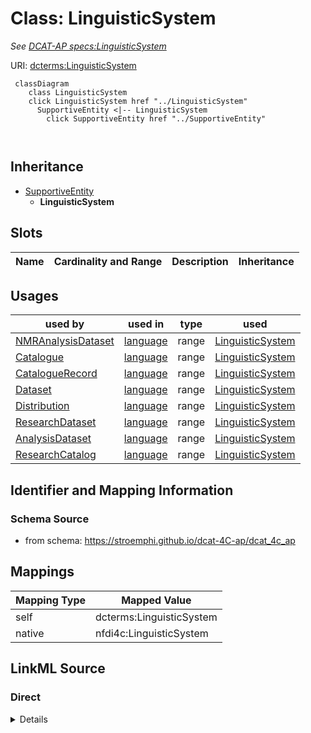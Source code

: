 

# Class: LinguisticSystem


_See [DCAT-AP specs:LinguisticSystem](https://semiceu.github.io/DCAT-AP/releases/3.0.0/#LinguisticSystem)_





URI: [dcterms:LinguisticSystem](http://purl.org/dc/terms/LinguisticSystem)






```mermaid
 classDiagram
    class LinguisticSystem
    click LinguisticSystem href "../LinguisticSystem"
      SupportiveEntity <|-- LinguisticSystem
        click SupportiveEntity href "../SupportiveEntity"
      
      
```





## Inheritance
* [SupportiveEntity](SupportiveEntity.md)
    * **LinguisticSystem**



## Slots

| Name | Cardinality and Range | Description | Inheritance |
| ---  | --- | --- | --- |





## Usages

| used by | used in | type | used |
| ---  | --- | --- | --- |
| [NMRAnalysisDataset](NMRAnalysisDataset.md) | [language](language.md) | range | [LinguisticSystem](LinguisticSystem.md) |
| [Catalogue](Catalogue.md) | [language](language.md) | range | [LinguisticSystem](LinguisticSystem.md) |
| [CatalogueRecord](CatalogueRecord.md) | [language](language.md) | range | [LinguisticSystem](LinguisticSystem.md) |
| [Dataset](Dataset.md) | [language](language.md) | range | [LinguisticSystem](LinguisticSystem.md) |
| [Distribution](Distribution.md) | [language](language.md) | range | [LinguisticSystem](LinguisticSystem.md) |
| [ResearchDataset](ResearchDataset.md) | [language](language.md) | range | [LinguisticSystem](LinguisticSystem.md) |
| [AnalysisDataset](AnalysisDataset.md) | [language](language.md) | range | [LinguisticSystem](LinguisticSystem.md) |
| [ResearchCatalog](ResearchCatalog.md) | [language](language.md) | range | [LinguisticSystem](LinguisticSystem.md) |






## Identifier and Mapping Information







### Schema Source


* from schema: https://stroemphi.github.io/dcat-4C-ap/dcat_4c_ap




## Mappings

| Mapping Type | Mapped Value |
| ---  | ---  |
| self | dcterms:LinguisticSystem |
| native | nfdi4c:LinguisticSystem |







## LinkML Source

<!-- TODO: investigate https://stackoverflow.com/questions/37606292/how-to-create-tabbed-code-blocks-in-mkdocs-or-sphinx -->

### Direct

<details>
```yaml
name: LinguisticSystem
description: See [DCAT-AP specs:LinguisticSystem](https://semiceu.github.io/DCAT-AP/releases/3.0.0/#LinguisticSystem)
from_schema: https://stroemphi.github.io/dcat-4C-ap/dcat_4c_ap
is_a: SupportiveEntity
abstract: false
class_uri: dcterms:LinguisticSystem

```
</details>

### Induced

<details>
```yaml
name: LinguisticSystem
description: See [DCAT-AP specs:LinguisticSystem](https://semiceu.github.io/DCAT-AP/releases/3.0.0/#LinguisticSystem)
from_schema: https://stroemphi.github.io/dcat-4C-ap/dcat_4c_ap
is_a: SupportiveEntity
abstract: false
class_uri: dcterms:LinguisticSystem

```
</details>